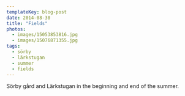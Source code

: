 ```yaml
---
templateKey: blog-post
date: 2014-08-30
title: "Fields"
photos:
  - images/15053853816.jpg
  - images/15076871355.jpg
tags:
  - sörby
  - lärkstugan
  - summer
  - fields
---
```


Sörby gård and Lärkstugan in the beginning and end of the summer.
